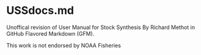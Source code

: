 # USSdocs.md
Unoffical revision of User Manual for Stock Synthesis By Richard Methot in GitHub Flavored Markdown (GFM).

This work is not endorsed by NOAA Fisheries
